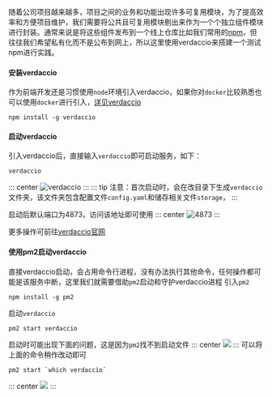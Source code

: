 随着公司项目越来越多，项目之间的业务和功能出现许多可复用模块，为了提高效率和方便项目维护，我们需要将公共且可复用模块剔出来作为一个个独立组件模块进行封装。通常来说是将这些组件发布到一个线上仓库比如我们常用的[npm](https://www.npmjs.com/)，但往往我们希望私有化而不是公布到网上，所以这里使用verdaccio来搭建一个测试npm进行实践。


#### 安装verdaccio
作为前端开发还是习惯使用`node`环境引入verdaccio，如果你对`docker`比较熟悉也可以使用`docker`进行引入，[详见verdaccio](https://hub.docker.com/r/verdaccio/verdaccio)

```
npm install -g verdaccio
```

#### 启动verdaccio
引入verdaccio后，直接输入`verdaccio`即可启动服务，如下：
```
verdaccio
```
::: center
![verdaccio](https://lhost.oss-cn-chengdu.aliyuncs.com/blog/20240924103603.png)
:::
::: tip
注意：首次启动时，会在改目录下生成`verdaccio`文件夹，该文件夹包含配置文件`config.yaml`和储存相关文件`storage`，
:::

启动后默认端口为4873，访问该地址即可使用
::: center
![4873](https://lhost.oss-cn-chengdu.aliyuncs.com/blog/20240924112508.png)
:::

更多操作可前往[verdaccio官网](https://verdaccio.org/zh-CN/docs/what-is-verdaccio)


#### 使用pm2启动verdaccio
直接verdaccio启动，会占用命令行进程，没有办法执行其他命令，任何操作都可能是该服务中断，这里我们就需要借助`pm2`启动和守护verdaccio进程
引入`pm2`
```
npm install -g pm2
```
启动`verdaccio`
```
pm2 start verdaccio
```
启动时可能出现下面的问题，这是因为`pm2`找不到启动文件
::: center
![](https://lhost.oss-cn-chengdu.aliyuncs.com/blog/20240924110426.png)
:::
可以将上面的命令稍作改动即可
```
pm2 start `which verdaccio`
```

::: center
![](https://lhost.oss-cn-chengdu.aliyuncs.com/blog/20240924110616.png)
:::